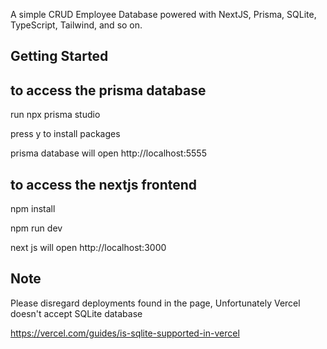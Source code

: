 A simple CRUD Employee Database powered with NextJS, Prisma, SQLite, TypeScript, Tailwind, and so on.

## Getting Started

to access the prisma database
---------------------------------------------------
run npx prisma studio

press y to install packages

prisma database will open http://localhost:5555

to access the nextjs frontend
---------------------------------------------------
npm install

npm run dev 

next js will open  http://localhost:3000

Note
---------------------------------------------------
Please disregard deployments found in the page, Unfortunately Vercel doesn't accept SQLite database

https://vercel.com/guides/is-sqlite-supported-in-vercel
